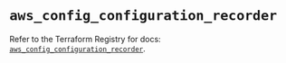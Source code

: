 # `aws_config_configuration_recorder`

Refer to the Terraform Registry for docs: [`aws_config_configuration_recorder`](https://registry.terraform.io/providers/hashicorp/aws/5.79.0/docs/resources/config_configuration_recorder).

